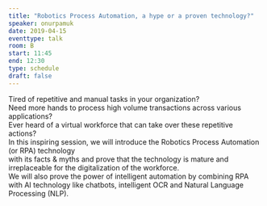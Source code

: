```yaml
---
title: "Robotics Process Automation, a hype or a proven technology?"
speaker: onurpamuk
date: 2019-04-15
eventtype: talk
room: B
start: 11:45
end: 12:30
type: schedule
draft: false
---
```


Tired of repetitive and manual tasks in your organization?  
Need more hands to process high volume transactions across various applications?  
Ever heard of a virtual workforce that can take over these repetitive actions?  
In this inspiring session, we will introduce the Robotics Process Automation (or RPA) technology  
with its facts & myths and prove that the technology is mature and irreplaceable for the digitalization of the workforce.  
We will also prove the power of intelligent automation by combining RPA with AI technology like chatbots,
intelligent OCR and Natural Language Processing (NLP).  

